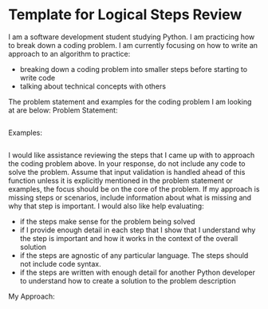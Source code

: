 # Template for Logical Steps Review

I am a software development student studying Python. I am practicing how to break down a coding problem. I am currently focusing on how to write an approach to an algorithm to practice:
- breaking down a coding problem into smaller steps before starting to write code 
- talking about technical concepts with others

The problem statement and examples for the coding problem I am looking at are below:
Problem Statement:
```

```

Examples:
```

```

I would like assistance reviewing the steps that I came up with to approach the coding problem above. In your response, do not include any code to solve the problem. Assume that input validation is handled ahead of this function unless it is explicitly mentioned in the problem statement or examples, the focus should be on the core of the problem. If my approach is missing steps or scenarios, include information about what is missing and why that step is important. I would also like help evaluating: 
- if the steps make sense for the problem being solved
- if I provide enough detail in each step that I show that I understand why the step is important and how it works in the context of the overall solution  
- if the steps are agnostic of any particular language. The steps should not include code syntax. 
- if the steps are written with enough detail for another Python developer to understand how to create a solution to the problem description

My Approach:
```

```
